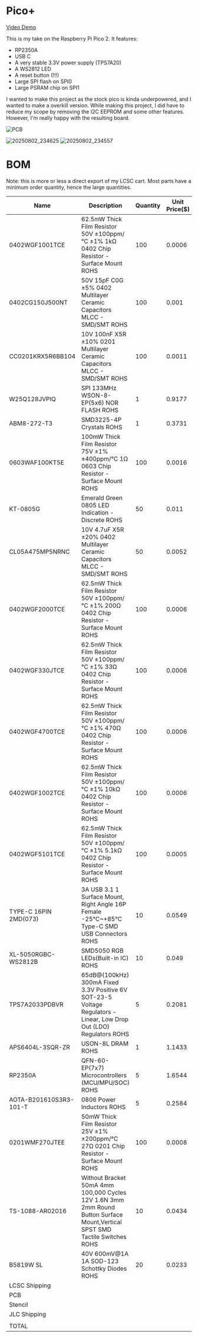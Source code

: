 # Pico+
[Video Demo](https://www.youtube.com/shorts/jsLF4tYyZew)

This is my take on the Raspberry Pi Pico 2. It features:
- RP2350A
- USB C
- A very stable 3.3V power supply (TPS7A20)
- A WS2812 LED
- A reset button (!!!)
- Large SPI flash on SPI0
- Large PSRAM chip on SPI1

I wanted to make this project as the stock pico is kinda underpowered, and I wanted to make a overkill version. While making this project, I did have to reduce my scope by removing the I2C EEPROM and some other features. However, I'm really happy with the resulting board.

![PCB](https://hc-cdn.hel1.your-objectstorage.com/s/v3/f260ef36b546c6d6cfd9b39b68e8c873331670a6_tabtip_511kmndmul.png)

![20250802_234625](https://github.com/user-attachments/assets/ac3c3b91-a325-455c-a22e-cf02540d6588)
![20250802_234557](https://github.com/user-attachments/assets/fb6c73b7-ecd5-4205-883c-76b04d625d86)

# BOM
Note: this is more or less a direct export of my LCSC cart. Most parts have a minimum order quantity, hence the large quantities. 

|Name                  |Description                                                                                                                               |Quantity|Unit Price($)|Total (USD)|
|----------------------|------------------------------------------------------------------------------------------------------------------------------------------|--------|-------------|-----------|
|0402WGF1001TCE        |62.5mW Thick Film Resistor 50V ±100ppm/℃ ±1% 1kΩ 0402 Chip Resistor - Surface Mount ROHS                                                  |100     |0.0006       |0.06       |
|0402CG150J500NT       |50V 15pF C0G ±5% 0402 Multilayer Ceramic Capacitors MLCC - SMD/SMT ROHS                                                                   |100     |0.001        |0.1        |
|CC0201KRX5R6BB104     |10V 100nF X5R ±10% 0201 Multilayer Ceramic Capacitors MLCC - SMD/SMT ROHS                                                                 |100     |0.0011       |0.11       |
|W25Q128JVPIQ          |SPI 133MHz WSON-8-EP(5x6) NOR FLASH ROHS                                                                                                  |1       |0.9177       |0.92       |
|ABM8-272-T3           |SMD3225-4P Crystals ROHS                                                                                                                  |1       |0.3731       |0.37       |
|0603WAF100KT5E        |100mW Thick Film Resistor 75V ±1% ±400ppm/℃ 1Ω 0603 Chip Resistor - Surface Mount ROHS                                                    |100     |0.0016       |0.16       |
|KT-0805G              |Emerald Green 0805 LED Indication - Discrete ROHS                                                                                         |50      |0.011        |0.55       |
|CL05A475MP5NRNC       |10V 4.7uF X5R ±20% 0402 Multilayer Ceramic Capacitors MLCC - SMD/SMT ROHS                                                                 |50      |0.0052       |0.26       |
|0402WGF2000TCE        |62.5mW Thick Film Resistor 50V ±100ppm/℃ ±1% 200Ω 0402 Chip Resistor - Surface Mount ROHS                                                 |100     |0.0006       |0.06       |
|0402WGF330JTCE        |62.5mW Thick Film Resistor 50V ±100ppm/℃ ±1% 33Ω 0402 Chip Resistor - Surface Mount ROHS                                                  |100     |0.0006       |0.06       |
|0402WGF4700TCE        |62.5mW Thick Film Resistor 50V ±100ppm/℃ ±1% 470Ω 0402 Chip Resistor - Surface Mount ROHS                                                 |100     |0.0006       |0.06       |
|0402WGF1002TCE        |62.5mW Thick Film Resistor 50V ±100ppm/℃ ±1% 10kΩ 0402 Chip Resistor - Surface Mount ROHS                                                 |100     |0.0006       |0.06       |
|0402WGF5101TCE        |62.5mW Thick Film Resistor 50V ±100ppm/℃ ±1% 5.1kΩ 0402 Chip Resistor - Surface Mount ROHS                                                |100     |0.0005       |0.05       |
|TYPE-C 16PIN 2MD(073) |3A USB 3.1 1 Surface Mount, Right Angle 16P Female -25℃~+85℃ Type-C SMD USB Connectors ROHS                                               |10      |0.0549       |0.55       |
|XL-5050RGBC-WS2812B   |SMD5050 RGB LEDs(Built-in IC) ROHS                                                                                                        |10      |0.049        |0.49       |
|TPS7A2033PDBVR        |65dB@(100kHz) 300mA Fixed 3.3V Positive 6V SOT-23-5 Voltage Regulators - Linear, Low Drop Out (LDO) Regulators ROHS                       |5       |0.2081       |1.04       |
|APS6404L-3SQR-ZR      |USON-8L DRAM ROHS                                                                                                                         |1       |1.1433       |1.14       |
|RP2350A               |QFN-60-EP(7x7) Microcontrollers (MCU/MPU/SOC) ROHS                                                                                        |5       |1.6544       |1.6544       |
|AOTA-B201610S3R3-101-T|0806 Power Inductors ROHS                                                                                                                 |5       |0.2584       |1.29       |
|0201WMF270JTEE        |50mW Thick Film Resistor 25V ±1% ±200ppm/℃ 27Ω 0201 Chip Resistor - Surface Mount ROHS                                                    |100     |0.0008       |0.08       |
|TS-1088-AR02016       |Without Bracket 50mA 4mm 100,000 Cycles 12V 1.6N 3mm 2mm Round Button Surface Mount,Vertical SPST SMD Tactile Switches ROHS               |10      |0.0434       |0.43       |
|B5819W SL             |40V 600mV@1A 1A SOD-123 Schottky Diodes ROHS                                                                                              |20      |0.0233       |0.47       |
|LCSC Shipping         |                                                                                                                                          |        |             |12.12      |
|PCB                   |                                                                                                                                          |        |             |56.1       |
|Stencil               |                                                                                                                                          |        |             |7          |
|JLC Shipping          |                                                                                                                                          |        |             |7.78       |
|                      |                                                                                                                                          |        |             |           |
|TOTAL                 |                                                                                                                                          |        |             |92.9644     |

